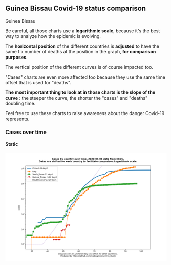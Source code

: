 ## Guinea Bissau Covid-19 status comparison 

Guinea Bissau



Be careful, all those charts use a **logarithmic scale**, because it's the best way to analyze how the epidemic is evolving.
 
The **horizontal position** of the different countries is **adjusted** to have the same fix number of deaths at the position in the graph, **for comparison purposes**.

The vertical position of the different curves is of course impacted too.

"Cases" charts are even more affected too because they use the same time offset that is used for "deaths".

**The most important thing to look at in those charts is the slope of the curve** : the steeper the curve, the shorter the "cases" and "deaths" doubling time.

Feel free to use these charts to raise awareness about the danger Covid-19 represents. 


 
### Cases over time
 
#### Static
![Guinea Bissau covid-19 cases static chart](https://raw.githubusercontent.com/madlag/coronavirus_study/master/notebooks/graphs/2020-04-06/countries/Guinea_Bissau/2020-04-06_Guinea_Bissau_cases.png "Guinea Bissau covid-19 cases static chart")   

